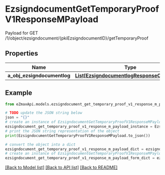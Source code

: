 # EzsigndocumentGetTemporaryProofV1ResponseMPayload

Payload for GET /1/object/ezsigndocument/{pkiEzsigndocumentID}/getTemporaryProof

## Properties

Name | Type | Description | Notes
------------ | ------------- | ------------- | -------------
**a_obj_ezsigndocumentlog** | [**List[EzsigndocumentlogResponseCompound]**](EzsigndocumentlogResponseCompound.md) |  | 

## Example

```python
from eZmaxApi.models.ezsigndocument_get_temporary_proof_v1_response_m_payload import EzsigndocumentGetTemporaryProofV1ResponseMPayload

# TODO update the JSON string below
json = "{}"
# create an instance of EzsigndocumentGetTemporaryProofV1ResponseMPayload from a JSON string
ezsigndocument_get_temporary_proof_v1_response_m_payload_instance = EzsigndocumentGetTemporaryProofV1ResponseMPayload.from_json(json)
# print the JSON string representation of the object
print(EzsigndocumentGetTemporaryProofV1ResponseMPayload.to_json())

# convert the object into a dict
ezsigndocument_get_temporary_proof_v1_response_m_payload_dict = ezsigndocument_get_temporary_proof_v1_response_m_payload_instance.to_dict()
# create an instance of EzsigndocumentGetTemporaryProofV1ResponseMPayload from a dict
ezsigndocument_get_temporary_proof_v1_response_m_payload_form_dict = ezsigndocument_get_temporary_proof_v1_response_m_payload.from_dict(ezsigndocument_get_temporary_proof_v1_response_m_payload_dict)
```
[[Back to Model list]](../README.md#documentation-for-models) [[Back to API list]](../README.md#documentation-for-api-endpoints) [[Back to README]](../README.md)


